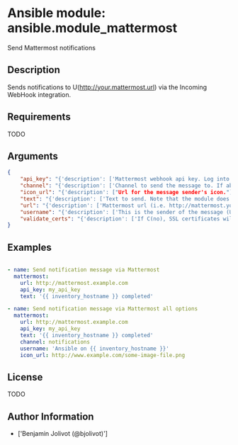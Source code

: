 # Ansible module: ansible.module_mattermost


Send Mattermost notifications

## Description

Sends notifications to U(http://your.mattermost.url) via the Incoming WebHook integration.

## Requirements

TODO

## Arguments

``` json
{
    "api_key": "{'description': ['Mattermost webhook api key. Log into your mattermost site, go to Menu -> Integration -> Incoming Webhook -> Add Incoming Webhook. This will give you full URL. api_key is the last part. http://mattermost.example.com/hooks/C(API_KEY)'], 'required': True}",
    "channel": "{'description': ['Channel to send the message to. If absent, the message goes to the channel selected for the I(api_key).']}",
    "icon_url": "{'description': ["Url for the message sender's icon."], 'default': 'https://www.ansible.com/favicon.ico'}",
    "text": "{'description': ['Text to send. Note that the module does not handle escaping characters.'], 'required': True}",
    "url": "{'description': ['Mattermost url (i.e. http://mattermost.yourcompany.com).'], 'required': True}",
    "username": "{'description': ['This is the sender of the message (Username Override need to be enabled by mattermost admin, see mattermost doc.'], 'default': 'Ansible'}",
    "validate_certs": "{'description': ['If C(no), SSL certificates will not be validated. This should only be used on personally controlled sites using self-signed certificates.'], 'default': True, 'type': 'bool'}",
}
```

## Examples


``` yaml

- name: Send notification message via Mattermost
  mattermost:
    url: http://mattermost.example.com
    api_key: my_api_key
    text: '{{ inventory_hostname }} completed'

- name: Send notification message via Mattermost all options
  mattermost:
    url: http://mattermost.example.com
    api_key: my_api_key
    text: '{{ inventory_hostname }} completed'
    channel: notifications
    username: 'Ansible on {{ inventory_hostname }}'
    icon_url: http://www.example.com/some-image-file.png

```

## License

TODO

## Author Information
  - ['Benjamin Jolivot (@bjolivot)']
